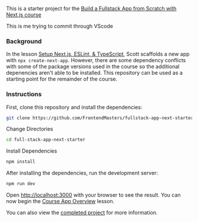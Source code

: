 This is a starter project for the [Build a Fullstack App from Scratch with Next.js course](https://frontendmasters.com/courses/fullstack-app-next/)

This is me trying to commit through VScode

### Background

In the lesson [Setup Next.js, ESLint, & TypeScript](https://frontendmasters.com/courses/fullstack-app-next/setup-next-js-eslint-typescript/), Scott scaffolds a new app with `npx create-next-app`. However, there are some dependency conflicts with some of the package versions used in the course so the additional depenencies aren't able to be installed. This repository can be used as a starting point for the remainder of the course.

### Instructions

First, clone this repository and install the dependencies:

```bash
git clone https://github.com/FrontendMasters/fullstack-app-next-starter.git
```

Change Directories

```bash
cd full-stack-app-next-starter
```

Install Dependencies

```bash
npm install
```

After installing the dependencies, run the development server:

```bash
npm run dev
```

Open [http://localhost:3000](http://localhost:3000) with your browser to see the result. You can now begin the [Course App Overview](https://frontendmasters.com/courses/fullstack-app-next/course-app-overview/) lesson.

You can also view the [completed project](https://github.com/Hendrixer/fullstack-music) for more information.
